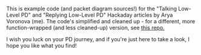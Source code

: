 This is example code (and packet diagram sources!) for the "Talking Low-Level PD" and "Replying Low-Level PD"
Hackaday articles by Arya Voronova (me). The code's simplified and cleaned up - for a different,
more function-wrapped (and less cleaned-up) version, see [this repo.](https://github.com/CRImier/AltmodeFriend)

I wish you luck on your PD journey, and if you're just here to take a look, I hope you like what you find!
